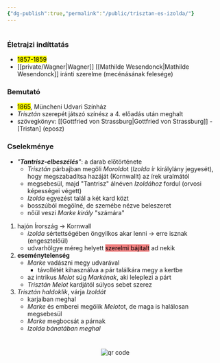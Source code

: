 ```yaml
---
{"dg-publish":true,"permalink":"/public/trisztan-es-izolda/"}
---
```


#

### Életrajzi indíttatás

- <mark>1857-1859</mark>
- [[private/Wagner\|Wagner]] [[Mathilde Wesendonck\|Mathilde Wesendonck]] iránti szerelme (mecénásának felesége)

### Bemutató

- <mark>1865</mark>, Müncheni Udvari Színház
- *Trisztán* szerepét játszó színész a 4. előadás után meghalt
- szövegkönyv: [[Gottfried von Strassburg\|Gottfried von Strassburg]] - [Tristan] (eposz)

### **Cselekménye**

- *"**Tantrisz-elbeszélés**"*: a darab előtörténete
	- *Trisztán* párbajban megöli *Morold*ot (*Izolda* ír királylány jegyesét), hogy megszabadítsa hazáját (Kornwallt) az írek uralmától
	- megsebesül, majd "Tantrisz" álnéven *Izoldához* fordul (orvosi képességei végett)
	- *Izolda* egyezést talál a két kard közt
	- bosszúból megölné, de szemébe nézve beleszeret
	- nőül veszi *Marke király* "számára"
1. hajón Írország -> Kornwall
	- *izolda* sértettségében öngyilkos akar lenni -> erre isznak (engesztelőül)
	- udvarhölgye méreg helyett <mark style="background-color: lightcoral;">szerelmi bájitalt</mark> ad nekik
2. **eseménytelenség**
	- *Marke* vadászni megy udvarával
		- távollétét kihasználva a pár találkára megy a kertbe
	- az intrikus *Melot* súg *Markénak*, aki leleplezi a párt
	- *Trisztán* *Melot* kardjától súlyos sebet szerez
3. *Trisztán haldoklik*, várja *Izoldát*
	- karjaiban meghal
	- *Marke* és emberei megölik *Melot*ot, de maga is halálosan megsebesül
	- *Marke* megbocsát a párnak
	- *Izolda bánatában meghal*



#
<p style="text-align: center;"><img src="https://chart.googleapis.com/chart?cht=qr&chl=https://notes.andrasdenes.com/trisztan-es-izolda&chs=180x180&choe=UTF-8&chld=L|2" alt="qr code"></p>

